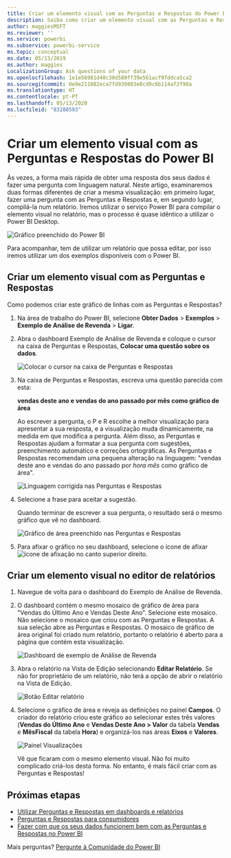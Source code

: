 ```yaml
---
title: Criar um elemento visual com as Perguntas e Respostas do Power BI
description: Saiba como criar um elemento visual com as Perguntas e Respostas do serviço Power BI com o exemplo de Análise de Revenda
author: maggiesMSFT
ms.reviewer: ''
ms.service: powerbi
ms.subservice: powerbi-service
ms.topic: conceptual
ms.date: 05/13/2019
ms.author: maggies
LocalizationGroup: Ask questions of your data
ms.openlocfilehash: 1e1e56981d40c30d589ff39e561acf97ddca5ca2
ms.sourcegitcommit: 0e9e211082eca7fd939803e0cd9c6b114af2f90a
ms.translationtype: HT
ms.contentlocale: pt-PT
ms.lasthandoff: 05/13/2020
ms.locfileid: "83280593"
---
```

# <a name="create-a-visual-with-power-bi-qa"></a>Criar um elemento visual com as Perguntas e Respostas do Power BI

Às vezes, a forma mais rápida de obter uma resposta dos seus dados é fazer uma pergunta com linguagem natural.  Neste artigo, examinaremos duas formas diferentes de criar a mesma visualização: em primeiro lugar, fazer uma pergunta com as Perguntas e Respostas e, em segundo lugar, compilá-la num relatório. Iremos utilizar o serviço Power BI para compilar o elemento visual no relatório, mas o processo é quase idêntico a utilizar o Power BI Desktop.

![Gráfico preenchido do Power BI](media/power-bi-visualization-introduction-to-q-and-a/power-bi-qna-create-visual.png)

Para acompanhar, tem de utilizar um relatório que possa editar, por isso iremos utilizar um dos exemplos disponíveis com o Power BI.

## <a name="create-a-visual-with-qa"></a>Criar um elemento visual com as Perguntas e Respostas

Como podemos criar este gráfico de linhas com as Perguntas e Respostas?

1. Na área de trabalho do Power BI, selecione **Obter Dados** \> **Exemplos** \> **Exemplo de Análise de Revenda** > **Ligar**.

1. Abra o dashboard Exemplo de Análise de Revenda e coloque o cursor na caixa de Perguntas e Respostas, **Colocar uma questão sobre os dados**.

    ![Colocar o cursor na caixa de Perguntas e Respostas](media/power-bi-visualization-introduction-to-q-and-a/power-bi-qna-cursor-in-qna-box.png)

2. Na caixa de Perguntas e Respostas, escreva uma questão parecida com esta:
   
    **vendas deste ano e vendas do ano passado por mês como gráfico de área**
   
    Ao escrever a pergunta, o P e R escolhe a melhor visualização para apresentar a sua resposta, e a visualização muda dinamicamente, na medida em que modifica a pergunta. Além disso, as Perguntas e Respostas ajudam a formatar a sua pergunta com sugestões, preenchimento automático e correções ortográficas. As Perguntas e Respostas recomendam uma pequena alteração na linguagem: "vendas deste ano e vendas do ano passado por *hora mês* como gráfico de área".  

    ![Linguagem corrigida nas Perguntas e Respostas](media/power-bi-visualization-introduction-to-q-and-a/power-bi-qna-corrected-create-filled-chart.png)

4. Selecione a frase para aceitar a sugestão. 
   
   Quando terminar de escrever a sua pergunta, o resultado será o mesmo gráfico que vê no dashboard.
   
   ![Gráfico de área preenchido nas Perguntas e Respostas](media/power-bi-visualization-introduction-to-q-and-a/power-bi-qna-create-filled-chart.png)

4. Para afixar o gráfico no seu dashboard, selecione o ícone de afixar ![ícone de afixação](media/power-bi-visualization-introduction-to-q-and-a/pinnooutline.png) no canto superior direito.

## <a name="create-a-visual-in-the-report-editor"></a>Criar um elemento visual no editor de relatórios

1. Navegue de volta para o dashboard do Exemplo de Análise de Revenda.
   
2. O dashboard contém o mesmo mosaico de gráfico de área para "Vendas do Último Ano e Vendas Deste Ano".  Selecione este mosaico. Não selecione o mosaico que criou com as Perguntas e Respostas. A sua seleção abre as Perguntas e Respostas. O mosaico de gráfico de área original foi criado num relatório, portanto o relatório é aberto para a página que contém esta visualização.

    ![Dashboard de exemplo de Análise de Revenda](media/power-bi-visualization-introduction-to-q-and-a/power-bi-dashboard.png)

1. Abra o relatório na Vista de Edição selecionando **Editar Relatório**.  Se não for proprietário de um relatório, não terá a opção de abrir o relatório na Vista de Edição.
   
    ![Botão Editar relatório](media/power-bi-visualization-introduction-to-q-and-a/power-bi-edit-report.png)
4. Selecione o gráfico de área e reveja as definições no painel **Campos**.  O criador do relatório criou este gráfico ao selecionar estes três valores (**Vendas do Último Ano** e **Vendas Deste Ano > Valor** da tabela **Vendas** e **MêsFiscal** da tabela **Hora**) e organizá-los nas áreas **Eixos** e **Valores**.
   
    ![Painel Visualizações](media/power-bi-visualization-introduction-to-q-and-a/gnatutorial_3-new.png)

    Vê que ficaram com o mesmo elemento visual. Não foi muito complicado criá-los desta forma. No entanto, é mais fácil criar com as Perguntas e Respostas!

## <a name="next-steps"></a>Próximas etapas

- [Utilizar Perguntas e Respostas em dashboards e relatórios](power-bi-tutorial-q-and-a.md)  
- [Perguntas e Respostas para consumidores](../consumer/end-user-q-and-a.md)
- [Fazer com que os seus dados funcionem bem com as Perguntas e Respostas no Power BI](service-prepare-data-for-q-and-a.md)

Mais perguntas? [Pergunte à Comunidade do Power BI](https://community.powerbi.com/)
